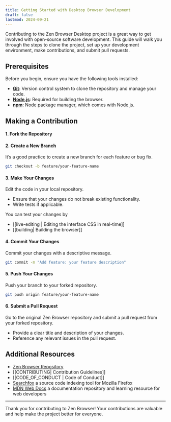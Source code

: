 ```yaml
---
title: Getting Started with Desktop Browser Development
draft: false
lastmod: 2024-09-21
---
```


Contributing to the Zen Browser Desktop project is a great way to get involved with open-source software development. This guide will walk you through the steps to clone the project, set up your development environment, make contributions, and submit pull requests.

## Prerequisites

Before you begin, ensure you have the following tools installed:

- [**Git**](https://git-scm.com/): Version control system to clone the repository and manage your code.
- [**Node.js**](https://nodejs.org/): Required for building the browser.
- [**npm**](https://www.npmjs.com/): Node package manager, which comes with Node.js.

## Making a Contribution

#### 1. Fork the Repository
    
#### 2. Create a New Branch
It’s a good practice to create a new branch for each feature or bug fix.
   
```bash
git checkout -b feature/your-feature-name
```
    
#### 3. Make Your Changes
Edit the code in your local repository.
- Ensure that your changes do not break existing functionality. 
- Write tests if applicable.

You can test your changes by
- [[live-editing | Editing the interface CSS in real-time]]
- [[building| Building the browser]]

#### 4. Commit Your Changes
Commit your changes with a descriptive message.
   
```bash
git commit -m "Add feature: your feature description"
```
    
#### 5. Push Your Changes
Push your branch to your forked repository.
   
```bash
git push origin feature/your-feature-name
```

#### 6. Submit a Pull Request
Go to the original Zen Browser repository and submit a pull request from your forked repository.
    
- Provide a clear title and description of your changes.
- Reference any relevant issues in the pull request.

## Additional Resources

- [Zen Browser Repository](https://github.com/zen-browser/desktop)
- [[CONTRIBUTING|  Contribution Guidelines]]
- [[CODE_OF_CONDUCT | Code of Conduct]]     
- [Searchfox](https://searchfox.org/)  a source code indexing tool for Mozilla Firefox
- [MDN Web Docs](https://developer.mozilla.org/)  a documentation repository and learning resource for web developers

---

Thank you for contributing to Zen Browser! Your contributions are valuable and help make the project better for everyone.